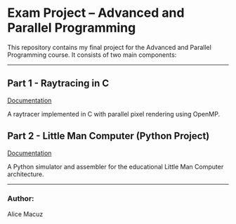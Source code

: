 # Exam Project – Advanced and Parallel Programming

This repository contains my final project for the Advanced and Parallel Programming course. It consists of two main components:

--- 

## Part 1 - Raytracing in C

[Documentation](Raytracing/README.md)

A raytracer implemented in C with parallel pixel rendering using OpenMP.


## Part 2 - Little Man Computer (Python Project)

[Documentation](LittleManComputer/README.md)

A Python simulator and assembler for the educational Little Man Computer architecture.

---

### Author:
Alice Macuz
